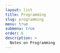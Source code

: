 ```yaml
---
layout: list
title: Programming
slug: programming
menu: true
submenu: true
order: 6
description: >
  Notes on Programming
---
```

